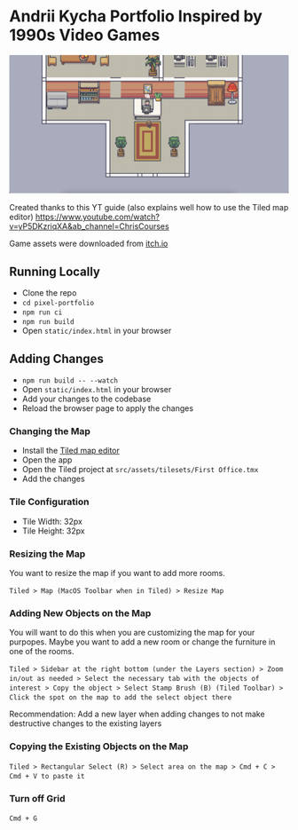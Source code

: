 # Andrii Kycha Portfolio Inspired by 1990s Video Games

![Andrii Kycha Portfolio Inspired by 1990s Video Games](./docs/assets/img/preview.png)

Created thanks to this YT guide (also explains well how to use the Tiled map editor)
https://www.youtube.com/watch?v=yP5DKzriqXA&ab_channel=ChrisCourses

Game assets were downloaded from [itch.io](https://itch.io)

## Running Locally

- Clone the repo
- ```cd pixel-portfolio```
- ```npm run ci```
- ```npm run build```
- Open `static/index.html` in your browser

## Adding Changes

- ```npm run build -- --watch```
- Open `static/index.html` in your browser
- Add your changes to the codebase
- Reload the browser page to apply the changes

### Changing the Map

- Install the [Tiled map editor](https://www.mapeditor.org/)
- Open the app
- Open the Tiled project at `src/assets/tilesets/First Office.tmx`
- Add the changes

### Tile Configuration

- Tile Width: 32px
- Tile Height: 32px

### Resizing the Map

You want to resize the map if you want to add more rooms.

`Tiled > Map (MacOS Toolbar when in Tiled) > Resize Map`

### Adding New Objects on the Map

You will want to do this when you are customizing the map for your purpopes. Maybe you want to add a new room or change the furniture in one of the rooms.

`Tiled > Sidebar at the right bottom (under the Layers section) > Zoom in/out as needed > Select the necessary tab with the objects of interest > Copy the object > Select Stamp Brush (B) (Tiled Toolbar) > Click the spot on the map to add the select object there`

Recommendation:
Add a new layer when adding changes to not make destructive changes to the existing layers

### Copying the Existing Objects on the Map

`Tiled > Rectangular Select (R) > Select area on the map > Cmd + C > Cmd + V to paste it`

### Turn off Grid

`Cmd + G`